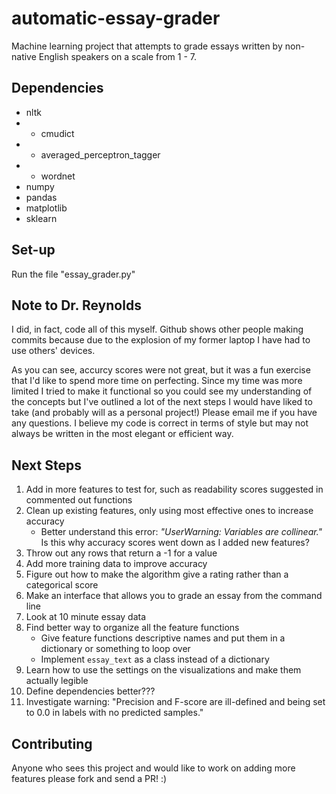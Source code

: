 # automatic-essay-grader
Machine learning project that attempts to grade essays written by non-native English speakers on a scale from 1 - 7.

## Dependencies

* nltk
* * cmudict
* * averaged_perceptron_tagger
* * wordnet
* numpy
* pandas
* matplotlib
* sklearn

## Set-up

Run the file "essay_grader.py"

## Note to Dr. Reynolds

I did, in fact, code all of this myself. Github shows other people making commits because due to the explosion of my former laptop I have had to use others' devices.

As you can see, accurcy scores were not great, but it was a fun exercise that I'd like to spend more time on perfecting. Since my time was more limited I tried to make it functional so you could see my understanding of the concepts but I've outlined a lot of the next steps I would have liked to take (and probably will as a personal project!) Please email me if you have any questions. I believe my code is correct in terms of style but may not always be written in the most elegant or efficient way.

## Next Steps

1. Add in more features to test for, such as readability scores suggested in commented out functions
1. Clean up existing features, only using most effective ones to increase accuracy
    * Better understand this error: _"UserWarning: Variables are collinear."_ Is this why accuracy scores went down as I added new features?
1. Throw out any rows that return a -1 for a value
1. Add more training data to improve accuracy
1. Figure out how to make the algorithm give a rating rather than a categorical score
1. Make an interface that allows you to grade an essay from the command line
1. Look at 10 minute essay data
1. Find better way to organize all the feature functions
    * Give feature functions descriptive names and put them in a dictionary or something to loop over
    * Implement `essay_text` as a class instead of a dictionary
1. Learn how to use the settings on the visualizations and make them actually legible
1. Define dependencies better???
1. Investigate warning: "Precision and F-score are ill-defined and being set to 0.0 in labels with no predicted samples."

## Contributing

Anyone who sees this project and would like to work on adding more features please fork and send a PR! :)
